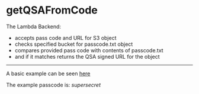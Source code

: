 # getQSAFromCode

The Lambda Backend:
- accepts pass code and URL for S3 object
- checks specified bucket for passcode.txt object
- compares provided pass code with contents of passcode.txt
- and if it matches returns the QSA signed URL for the object

---
A basic example can be seen [here](http://secures3example.kylemunz.com/)

The example passcode is: _supersecret_
